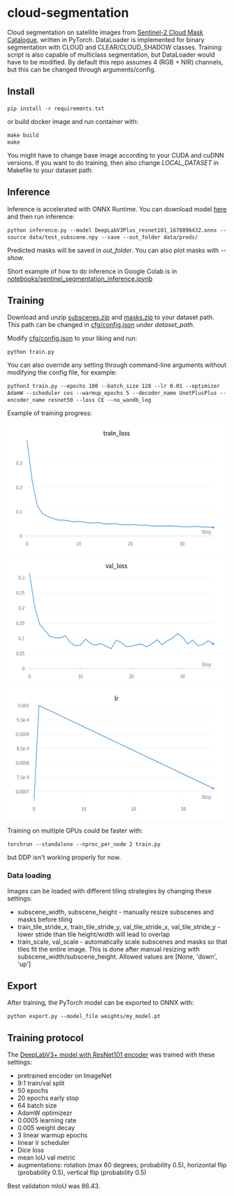 # cloud-segmentation

Cloud segmentation on satellite images from [Sentinel-2 Cloud Mask Catalogue](https://zenodo.org/record/4172871), written in PyTorch. DataLoader is implemented for
binary segmentation with CLOUD and CLEAR/CLOUD_SHADOW classes. Training script is also capable of multiclass segmentation, but DataLoader would have to be modified.
By default this repo assumes 4 (RGB + NIR) channels, but this can be changed through arguments/config.


## Install

```
pip install -r requirements.txt
```

or build docker image and run container with:

```
make build
make
```
You might have to change base image according to your CUDA and cuDNN versions. If you want to do training, then also change *LOCAL_DATASET* in Makefile to your
dataset path.


## Inference

Inference is accelerated with ONNX Runtime. You can download model [here](https://drive.google.com/file/d/1HLpewT9vKwMc9Vy4IJ9f3OteqqAy_oi5/view?usp=share_link)
and then run inference:

```
python inference.py --model DeepLabV3Plus_resnet101_1678896432.onnx --source data/test_subscene.npy --save --out_folder data/preds/
```

Predicted masks will be saved in *out_folder*. You can also plot masks with *--show*. 

Short example of how to do inference in Google Colab is in 
[notebooks/sentinel_segmentation_inference.ipynb](https://github.com/phixerino/cloud-segmentation/blob/main/notebooks/sentinel_segmentation_inference.ipynb)


## Training
Download and unzip [subscenes.zip](https://zenodo.org/record/4172871/files/subscenes.zip?download=1) and
[masks.zip](https://zenodo.org/record/4172871/files/masks.zip?download=1) to your dataset path. This path can be changed in
[cfg/config.json](https://github.com/phixerino/cloud-segmentation/blob/main/cfg/config.json) under *dataset_path*.

Modify [cfg/config.json](https://github.com/phixerino/cloud-segmentation/blob/main/cfg/config.json) to your liking and run:
```
python train.py
```
You can also override any setting through command-line arguments without modifying the config file, for example:
```
python3 train.py --epochs 100 --batch_size 128 --lr 0.01 --optimizer AdamW --scheduler cos --warmup_epochs 5 --decoder_name UnetPlusPlus --encoder_name resnet50 --loss CE --no_wandb_log
```

Example of training progress:

<img src="https://github.com/phixerino/cloud-segmentation/blob/main/data/W%26B%20Chart%203_15_2023%2C%207_39_14%20PM.png" width="500" height="300">
<img src="https://github.com/phixerino/cloud-segmentation/blob/main/data/W%26B%20Chart%203_15_2023%2C%207_39_28%20PM.png" width="500" height="300">
<img src="https://github.com/phixerino/cloud-segmentation/blob/main/data/W%26B%20Chart%203_15_2023%2C%207_39_22%20PM.png" width="500" height="300"> 

Training on multiple GPUs could be faster with:
```
torchrun --standalone --nproc_per_node 2 train.py
```
but DDP isn't working properly for now.

### Data loading

Images can be loaded with different tiling strategies by changing these settings:
- subscene_width, subscene_height - manually resize subscenes and masks before tiling
- train_tile_stride_x, train_tile_stride_y, val_tile_stride_x, val_tile_stride_y - lower stride than tile height/width will lead to overlap
- train_scale, val_scale - automatically scale subscenes and masks so that tiles fit the entire image. This is done after manual resizing with subscene_width/subscene_height. Allowed values are [None, 'down', 'up']

## Export

After training, the PyTorch model can be exported to ONNX with:
```
python export.py --model_file weights/my_model.pt
```

## Training protocol

The [DeepLabV3+ model with ResNet101 encoder](https://drive.google.com/file/d/1HLpewT9vKwMc9Vy4IJ9f3OteqqAy_oi5/view?usp=share_link) was trained with these settings:
- pretrained encoder on ImageNet
- 9:1 train/val split
- 50 epochs
- 20 epochs early stop
- 64 batch size
- AdamW optimizezr
- 0.0005 learning rate
- 0.005 weight decay
- 3 linear warmup epochs
- linear lr scheduler
- Dice loss
- mean IoU val metric
- augmentations: rotation (max 60 degrees, probability 0.5), horizontal flip (probability 0.5), vertical flip (probability 0.5)

Best validation mIoU was 86.43.


